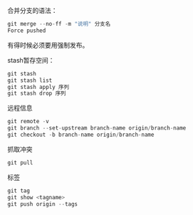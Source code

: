 合并分支的语法：

```c
git merge --no-ff -m "说明" 分支名
Force pushed
```

有得时候必须要用强制发布。

stash暂存空间：

```c
git stash 
git stash list
git stash apply 序列
git stash drop 序列
```

远程信息

```c
git remote -v
git branch --set-upstream branch-name origin/branch-name
git checkout -b branch-name origin/branch-name
```

抓取冲突

```c
git pull
```

标签

```c
git tag
git show <tagname>
git push origin --tags
```